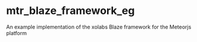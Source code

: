# mtr_blaze_framework_eg
An example implementation of the xolabs Blaze framework for the Meteorjs platform
